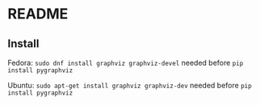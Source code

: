 # README

## Install

Fedora: `sudo dnf install graphviz graphviz-devel` needed before `pip install pygraphviz`

Ubuntu: `sudo apt-get install graphviz graphviz-dev` needed before `pip install pygraphviz`
